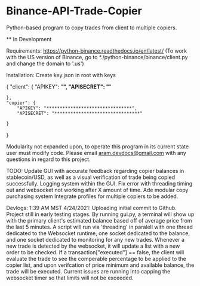 # Binance-API-Trade-Copier
Python-based program to copy trades from client to multiple copiers. 

** In Development

Requirements:
https://python-binance.readthedocs.io/en/latest/
(To work with the US version of Binance, go to *./python-binance/binance/client.py and change the domain to '.us')

Installation:
Create key.json in root with keys


{
    "client": {
        "APIKEY": "********************************",
        "APISECRET": "********************************"

    },
    "copier": {
        "APIKEY": "********************************",
        "APISECRET": "********************************"

    }

}


Modularity not expanded upon, to operate this program in its current state user must modify code. Please email aram.devdocs@gmail.com with any questions in regard to this project.

TODO: 
Update GUI with accurate feedback regarding copier balances in stablecoin/USD, as well as a visual verification of trade being copied successfully. 
Logging system within the GUI.
Fix error with threading timing out and websocket not working after X amount of time. 
Ade modular copy purchasing system
Integrate profiles for multiple copiers to be added.





Devlogs:
1:39 AM MST 4/24/2021:
Uploading initial commit to Github. Project still in early testing stages. By running gui.py, a terminal will show up with the primary client's estimated balance based off of average price from the last 5 minutes. A script will run via 'threading' in paralell with  one thread dedicated to the Websocket runtime, one socket dedicated to the balance, and one socket dedicated to monitoring for any new trades. Whenever a new trade is detected by the websocket, it will update a list with a new order to be checked. If a transaction["executed"] == false, the client will evaluate the trade to see the comperable percentage to be applied to the copier list, and upon verifcation of price minimum and available balance, the trade will be executed. Current issues are running into capping the websocket timer so that limits will not be exceeded. 


